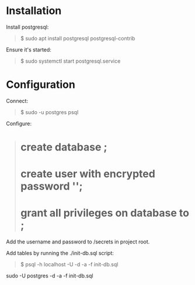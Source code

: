 # Installation

Install postgresql:
> $ sudo apt install postgresql postgresql-contrib

Ensure it's started:
> $ sudo systemctl start postgresql.service

# Configuration

Connect:
> $ sudo -u postgres psql

Configure:
> # create database <DB-NAME>;
> # create user <USER> with encrypted password '<PASSWORD>';
> # grant all privileges on database <DB-NAME> to <USER>;

Add the username and password to /secrets in project root.

Add tables by running the ./init-db.sql script:
> $ psql -h localhost -U <USER> -d <DB-NAME> -a -f init-db.sql


sudo -U postgres -d <DB-NAME> -a -f init-db.sql


